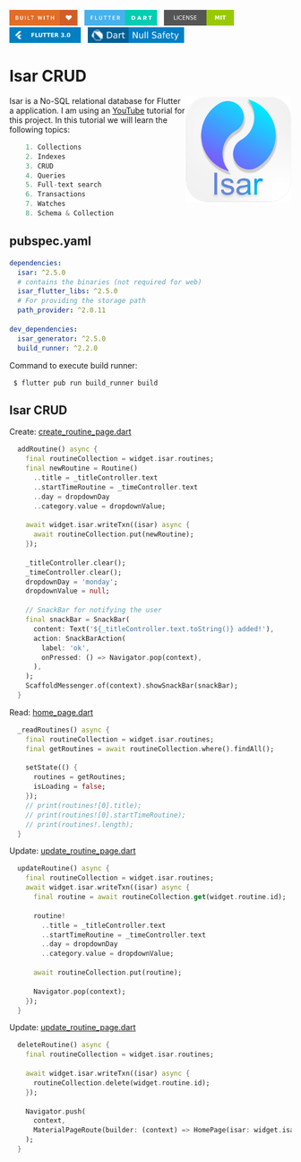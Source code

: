 <img src="screenshots/badges/built-with-love.svg" height="28px"/>&nbsp;&nbsp;
<img src="screenshots/badges/flutter-dart.svg" height="28px" />&nbsp;&nbsp;
<a href="https://choosealicense.com/licenses/mit/" target="_blank"><img src="screenshots/badges/license-MIT.svg" height="28px" /></a>&nbsp;&nbsp;
<img src="screenshots/badges/Flutter-3.svg" height="28px" />&nbsp;&nbsp;
<img src="screenshots/badges/dart-null_safety-blue.svg" height="28px"/>

# Isar CRUD

<img align="right" src="screenshots/store_icons/playstore.png" height="190"></img>

Isar is a No-SQL relational database for Flutter a application. I am using an [YouTube](https://www.youtube.com/watch?v=j3UeWbIfXL4&list=PLKKf8l1ne4_hMBtRykh9GCC4MMyteUTyf&index=1) tutorial for this project. In this tutorial we will learn the following topics:

```dart
    1. Collections
    2. Indexes
    3. CRUD
    4. Queries
    5. Full-text search
    6. Transactions
    7. Watches
    8. Schema & Collection
```

## pubspec.yaml

```yaml
dependencies:
  isar: ^2.5.0
  # contains the binaries (not required for web)
  isar_flutter_libs: ^2.5.0
  # For providing the storage path
  path_provider: ^2.0.11

dev_dependencies:
  isar_generator: ^2.5.0
  build_runner: ^2.2.0
```

Command to execute build runner:

```shell
 $ flutter pub run build_runner build
```

## Isar CRUD

Create: [create_routine_page.dart](lib/app/pages/create_routine_page.dart)

```dart
  addRoutine() async {
    final routineCollection = widget.isar.routines;
    final newRoutine = Routine()
      ..title = _titleController.text
      ..startTimeRoutine = _timeController.text
      ..day = dropdownDay
      ..category.value = dropdownValue;

    await widget.isar.writeTxn((isar) async {
      await routineCollection.put(newRoutine);
    });

    _titleController.clear();
    _timeController.clear();
    dropdownDay = 'monday';
    dropdownValue = null;

    // SnackBar for notifying the user
    final snackBar = SnackBar(
      content: Text('${_titleController.text.toString()} added!'),
      action: SnackBarAction(
        label: 'ok',
        onPressed: () => Navigator.pop(context),
      ),
    );
    ScaffoldMessenger.of(context).showSnackBar(snackBar);
  }
```

Read: [home_page.dart](lib/app/pages/home_page.dart)

```dart
  _readRoutines() async {
    final routineCollection = widget.isar.routines;
    final getRoutines = await routineCollection.where().findAll();

    setState(() {
      routines = getRoutines;
      isLoading = false;
    });
    // print(routines![0].title);
    // print(routines![0].startTimeRoutine);
    // print(routines!.length);
  }
```

Update: [update_routine_page.dart](lib/app/pages/update_routine_page.dart)

```dart
  updateRoutine() async {
    final routineCollection = widget.isar.routines;
    await widget.isar.writeTxn((isar) async {
      final routine = await routineCollection.get(widget.routine.id);

      routine!
        ..title = _titleController.text
        ..startTimeRoutine = _timeController.text
        ..day = dropdownDay
        ..category.value = dropdownValue;

      await routineCollection.put(routine);

      Navigator.pop(context);
    });
  }
```

Update: [update_routine_page.dart](lib/app/pages/update_routine_page.dart)

```dart
  deleteRoutine() async {
    final routineCollection = widget.isar.routines;

    await widget.isar.writeTxn((isar) async {
      routineCollection.delete(widget.routine.id);
    });

    Navigator.push(
      context,
      MaterialPageRoute(builder: (context) => HomePage(isar: widget.isar)),
    );
  }
```
